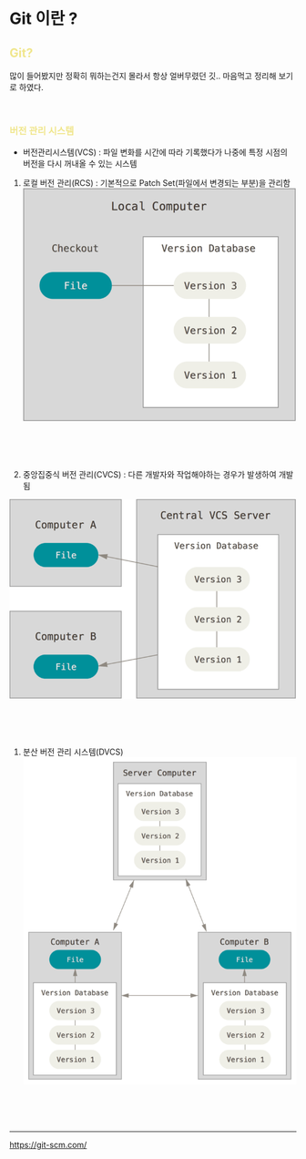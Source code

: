 # Git 이란 ?

## <span style="color:khaki">Git?</span> 
   
많이 들어봤지만 정확히 뭐하는건지 몰라서 항상 얼버무렸던 깃.. 마음먹고 정리해 보기로 하였다.

</br>

### <span style="color:khaki">버전 관리 시스템
- 버전관리시스템(VCS) : 파일 변화를 시간에 따라 기록했다가 나중에 특정 시점의 버전을 다시 꺼내올 수 있는 시스템

1. 로컬 버전 관리(RCS)
: 기본적으로 Patch Set(파일에서 변경되는 부분)을 관리함
![Alt text](image.png)

</br>
</br>
</br>




2. 중앙집중식 버전 관리(CVCS)
: 다른 개발자와 작업해야하는 경우가 발생하여 개발됨

![Alt text](image-1.png)

</br>
</br>
</br>




1. 분산 버전 관리 시스템(DVCS)
![Alt text](image-2.png)


</br>
</br>
</br>



---
https://git-scm.com/

